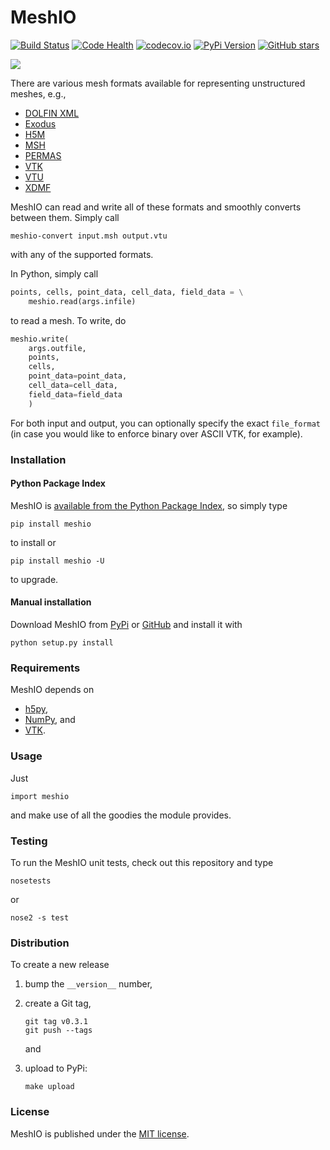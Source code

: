 # MeshIO

[![Build Status](https://travis-ci.org/nschloe/meshio.svg?branch=master)](https://travis-ci.org/nschloe/meshio)
[![Code Health](https://landscape.io/github/nschloe/meshio/master/landscape.png)](https://landscape.io/github/nschloe/meshio/master)
[![codecov.io](https://codecov.io/github/nschloe/meshio/coverage.svg?branch=master)](https://codecov.io/github/nschloe/meshio?branch=master)
[![PyPi Version](https://img.shields.io/pypi/v/meshio.svg)](https://pypi.python.org/pypi/meshio)
[![GitHub stars](https://img.shields.io/github/stars/nschloe/meshio.svg?style=social&label=Star&maxAge=2592000)](https://github.com/nschloe/meshio)

![](https://nschloe.github.io/meshio/pp.png)

There are various mesh formats available for representing unstructured meshes,
e.g.,

 * [DOLFIN XML](http://manpages.ubuntu.com/manpages/wily/man1/dolfin-convert.1.html)
 * [Exodus](https://cubit.sandia.gov/public/13.2/help_manual/WebHelp/finite_element_model/exodus/block_specification.htm)
 * [H5M](https://trac.mcs.anl.gov/projects/ITAPS/wiki/MOAB/h5m)
 * [MSH](http://geuz.org/gmsh/doc/texinfo/gmsh.html#File-formats)
 * [PERMAS](http://www.intes.de)
 * [VTK](http://www.vtk.org/wp-content/uploads/2015/04/file-formats.pdf)
 * [VTU](http://www.vtk.org/Wiki/VTK_XML_Formats)
 * [XDMF](http://www.xdmf.org/)

MeshIO can read and write all of these formats and smoothly converts between
them. Simply call
```
meshio-convert input.msh output.vtu
```
with any of the supported formats.

In Python, simply call
```python
points, cells, point_data, cell_data, field_data = \
    meshio.read(args.infile)
```
to read a mesh. To write, do
```python
meshio.write(
    args.outfile,
    points,
    cells,
    point_data=point_data,
    cell_data=cell_data,
    field_data=field_data
    )
```
For both input and output, you can optionally specify the exact `file_format`
(in case you would like to enforce binary over ASCII VTK, for example).

### Installation

#### Python Package Index

MeshIO is [available from the Python Package
Index](https://pypi.python.org/pypi/meshio/), so simply type
```
pip install meshio
```
to install or
```
pip install meshio -U
```
to upgrade.

#### Manual installation

Download MeshIO from [PyPi](https://pypi.python.org/pypi/meshio/)
or [GitHub](https://github.com/nschloe/meshio) and
install it with
```
python setup.py install
```

### Requirements

MeshIO depends on

 * [h5py](http://www.h5py.org/),
 * [NumPy](http://www.numpy.org/), and
 * [VTK](http://www.vtk.org/Wiki/VTK/Examples/Python).

### Usage

Just
```
import meshio
```
and make use of all the goodies the module provides.


### Testing

To run the MeshIO unit tests, check out this repository and type
```
nosetests
```
or
```
nose2 -s test
```

### Distribution

To create a new release

1. bump the `__version__` number,

2. create a Git tag,
    ```
    git tag v0.3.1
    git push --tags
    ```
    and

3. upload to PyPi:
    ```
    make upload
    ```


### License

MeshIO is published under the [MIT license](https://en.wikipedia.org/wiki/MIT_License).
